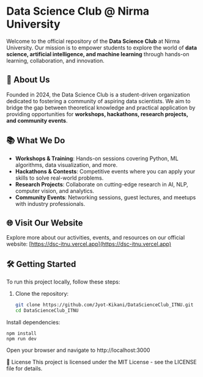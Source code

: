 # Data Science Club @ Nirma University

Welcome to the official repository of the **Data Science Club** at Nirma University. Our mission is to empower students to explore the world of **data science, artificial intelligence, and machine learning** through hands-on learning, collaboration, and innovation.

## 🚀 About Us

Founded in 2024, the Data Science Club is a student-driven organization dedicated to fostering a community of aspiring data scientists. We aim to bridge the gap between theoretical knowledge and practical application by providing opportunities for **workshops, hackathons, research projects, and community events**.

## 📚 What We Do

- **Workshops & Training**: Hands-on sessions covering Python, ML algorithms, data visualization, and more.  
- **Hackathons & Contests**: Competitive events where you can apply your skills to solve real-world problems.  
- **Research Projects**: Collaborate on cutting-edge research in AI, NLP, computer vision, and analytics.  
- **Community Events**: Networking sessions, guest lectures, and meetups with industry professionals.  

## 🌐 Visit Our Website

Explore more about our activities, events, and resources on our official website: [https://dsc-itnu.vercel.app](https://dsc-itnu.vercel.app)

## 🛠️ Getting Started

To run this project locally, follow these steps:

1. Clone the repository:

   ```bash
   git clone https://github.com/Jyot-Kikani/DataScienceClub_ITNU.git
   cd DataScienceClub_ITNU
   ```
Install dependencies:
```
npm install
npm run dev
```

Open your browser and navigate to http://localhost:3000

📄 License
This project is licensed under the MIT License - see the LICENSE
 file for details.

